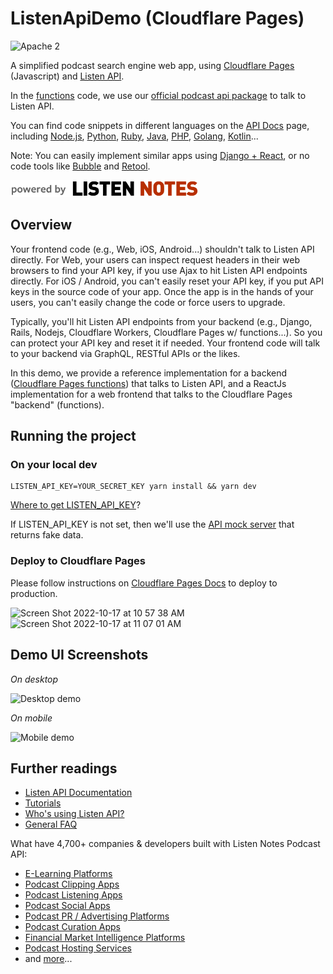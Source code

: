 # ListenApiDemo (Cloudflare Pages)

![Apache 2](https://img.shields.io/hexpm/l/plug.svg)

A simplified podcast search engine web app, using [Cloudflare Pages](https://pages.cloudflare.com/) (Javascript) and [Listen API](https://www.listennotes.com/api/).

In the [functions](https://developers.cloudflare.com/pages/platform/functions/) code, we use our [official podcast api package](https://github.com/ListenNotes/podcast-api-js) to talk to
Listen API.

You can find code snippets in different languages on the [API Docs](https://www.listennotes.com/api/docs/) page,
including [Node.js](https://github.com/ListenNotes/podcast-api-js),
[Python](https://github.com/ListenNotes/podcast-api-python),
[Ruby](https://github.com/ListenNotes/podcast-api-ruby),
[Java](https://github.com/ListenNotes/podcast-api-java),
[PHP](https://github.com/ListenNotes/podcast-api-php),
[Golang](https://github.com/ListenNotes/podcast-api-go),
[Kotlin](https://github.com/ListenNotes/podcast-api-kotlin)...

Note: You can easily implement similar apps using [Django + React](https://github.com/ListenNotes/ListenApiDemo), or no code tools like [Bubble](https://www.listennotes.com/integrations/bubble/) and [Retool](https://www.listennotes.com/integrations/retool/).

<a href="https://www.listennotes.com/api/"><img src="https://raw.githubusercontent.com/ListenNotes/ListenApiDemo/master/web/src/powered_by_listennotes.png" width="300" /></a>

## Overview

Your frontend code (e.g., Web, iOS, Android...) shouldn't talk to Listen API directly.
For Web, your users can inspect request headers in their web browsers to find your API key,
if you use Ajax to hit Listen API endpoints directly.
For iOS / Android, you can't easily reset your API key, if you put API keys in the source code of your app.
Once the app is in the hands of your users, you can't easily change the code or force users to upgrade.

Typically, you'll hit Listen API endpoints from your backend (e.g., Django, Rails, Nodejs, Cloudflare Workers, Cloudflare Pages w/ functions...).
So you can protect your API key and reset it if needed.
Your frontend code will talk to your backend via GraphQL, RESTful APIs or the likes.

In this demo, we provide a reference implementation for a backend ([Cloudflare Pages functions](https://developers.cloudflare.com/pages/platform/functions/)) that talks to Listen API,
and a ReactJs implementation for a web frontend that talks to the Cloudflare Pages "backend" (functions).

## Running the project

### On your local dev

```
LISTEN_API_KEY=YOUR_SECRET_KEY yarn install && yarn dev
```

[Where to get LISTEN_API_KEY](https://help.listennotes.com/en/articles/3416436-how-to-get-an-api-token-of-listen-notes-api)?


If LISTEN_API_KEY is not set, then we'll use the [API mock server](https://www.listennotes.help/article/48-how-to-test-the-podcast-api-without-an-api-key) that returns fake data.

### Deploy to Cloudflare Pages

Please follow instructions on [Cloudflare Pages Docs](https://developers.cloudflare.com/pages/get-started/) to deploy to production.

<img width="798" alt="Screen Shot 2022-10-17 at 10 57 38 AM" src="https://user-images.githubusercontent.com/1719237/196250398-7cfe685f-05e7-4e19-a16d-7935e8864c50.png">

<img width="804" alt="Screen Shot 2022-10-17 at 11 07 01 AM" src="https://user-images.githubusercontent.com/1719237/196250648-951fac58-c8ed-4e96-9849-c8b0f7b6297c.png">

## Demo UI Screenshots
*On desktop*

![Desktop demo](https://github.com/wenbinf/ListenApiDemo/blob/master/resources/desktop.png)

*On mobile*

<img src="https://github.com/wenbinf/ListenApiDemo/blob/master/resources/mobile.png" alt="Mobile demo" width="300">

## Further readings

* [Listen API Documentation](https://www.listennotes.com/api/docs/)
* [Tutorials](https://www.listennotes.com/api/tutorials/)
* [Who's using Listen API?](https://www.listennotes.com/api/apps/)
* [General FAQ](https://www.listennotes.com/api/faq/)

What have 4,700+ companies & developers built with Listen Notes Podcast API:

*   [E-Learning Platforms](https://www.listennotes.com/use-cases/elearning-platforms/)
*   [Podcast Clipping Apps](https://www.listennotes.com/use-cases/podcast-clipping-apps/)
*   [Podcast Listening Apps](https://www.listennotes.com/use-cases/podcast-listening-apps/)
*   [Podcast Social Apps](https://www.listennotes.com/use-cases/podcast-social-apps/)
*   [Podcast PR / Advertising Platforms](https://www.listennotes.com/use-cases/podcast-pr-advertising-platforms/)
*   [Podcast Curation Apps](https://www.listennotes.com/use-cases/podcast-curation-apps/)
*   [Financial Market Intelligence Platforms](https://www.listennotes.com/use-cases/financial-market-intelligence-platforms/)
*   [Podcast Hosting Services](https://www.listennotes.com/use-cases/podcast-hosting-services/)
*   and [more](https://www.listennotes.com/api/apps/)...
